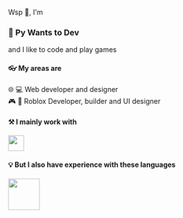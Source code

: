 Wsp :wave:, I'm
### :crown: Py Wants to Dev

and I like to code and play games

#### 👓 My areas are
🌐 💻 Web developer and designer <br />
🎮 🔨 Roblox Developer, builder and UI designer
<br />

#### ⚒️ I mainly work with
<img src="https://skillicons.dev/icons?i=js,nodejs,lua&perline=4" height="32">

#### 💡 But I also have experience with these languages

<img src="https://skillicons.dev/icons?i=html,css,sass,react,python,lua,godot,java,c,cpp&perline=5" height="64">
